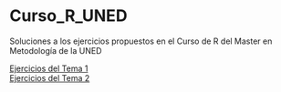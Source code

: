 # Curso_R_UNED
Soluciones a los ejercicios propuestos en el Curso de R del Master en Metodología de la UNED  
  
[Ejercicios del Tema 1](https://github.com/Victoregb/Curso_R_UNED/blob/main/Ejercicios-Tema-1.md)  
[Ejercicios del Tema 2](https://github.com/Victoregb/Curso_R_UNED/blob/main/Ejercicios-Tema-2.md)  

